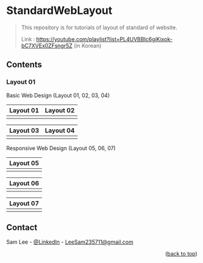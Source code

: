 # StandardWebLayout
> This repository is for tutorials of layout of standard of website.
>
> Link : https://youtube.com/playlist?list=PL4UVBBIc6giKixok-bC7XVEx0ZFsngr5Z (in Korean)

<!-- CONTENTS -->
## Contents

### Layout 01

Basic Web Design (Layout 01, 02, 03, 04)

| Layout 01                 | Layout 02                |
|---------------------|-----------------------|
| ![]() | ![]() |

| Layout 03                 | Layout 04                |
|---------------------|-----------------------|
| ![]() | ![]() |

Responsive Web Design (Layout 05, 06, 07)

| Layout 05                |
|---------------------|
| ![]() |

| Layout 06                 |
|---------------------|
| ![]() |

| Layout 07                |
|---------------------|
| ![]() |


<!-- CONTACT -->
## Contact

Sam Lee - [@LinkedIn](https://www.linkedin.com/in/sam-lee-343862155/) - LeeSam235711@gmail.com


<p align="right">(<a href="#top">back to top</a>)</p>
